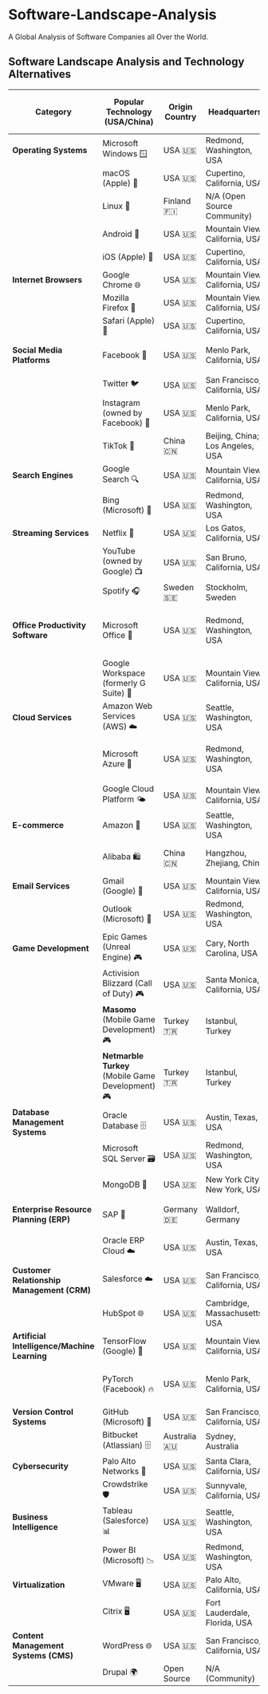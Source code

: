 # Software-Landscape-Analysis

A Global Analysis of Software Companies all Over the World.

## Software Landscape Analysis and Technology Alternatives

| Category | Popular Technology (USA/China) | Origin Country | Headquarters | Top Alternative (Non-USA/China) | Origin Country | Headquarters |
|----------|--------------------------------|----------------|--------------|----------------------------------|----------------|--------------|
| **Operating Systems** | Microsoft Windows 🪟 | USA 🇺🇸 | Redmond, Washington, USA | Ubuntu (Canonical) 🐧 | UK 🇬🇧 | London, England, UK |
| | macOS (Apple) 🍏 | USA 🇺🇸 | Cupertino, California, USA | | | |
| | Linux 🐧 | Finland 🇫🇮 | N/A (Open Source Community) | | | |
| | Android 🤖 | USA 🇺🇸 | Mountain View, California, USA | LineageOS 🌱 | Open Source | N/A (Community) |
| | iOS (Apple) 📱 | USA 🇺🇸 | Cupertino, California, USA | | | |
| **Internet Browsers** | Google Chrome 🌐 | USA 🇺🇸 | Mountain View, California, USA | Opera 🛳️ | Norway 🇳🇴 | Oslo, Norway |
| | Mozilla Firefox 🦊 | USA 🇺🇸 | Mountain View, California, USA | | | |
| | Safari (Apple) 🧭 | USA 🇺🇸 | Cupertino, California, USA | | | |
| **Social Media Platforms** | Facebook 📘 | USA 🇺🇸 | Menlo Park, California, USA | VK (VKontakte) 🌍 | Russia 🇷🇺 | Saint Petersburg, Russia |
| | Twitter 🐦 | USA 🇺🇸 | San Francisco, California, USA | | | |
| | Instagram (owned by Facebook) 📸 | USA 🇺🇸 | Menlo Park, California, USA | | | |
| | TikTok 🎵 | China 🇨🇳 | Beijing, China; Los Angeles, USA | | | |
| **Search Engines** | Google Search 🔍 | USA 🇺🇸 | Mountain View, California, USA | Yandex 🔍 | Russia 🇷🇺 | Moscow, Russia |
| | Bing (Microsoft) 🔎 | USA 🇺🇸 | Redmond, Washington, USA | Qwant 🔎 | France 🇫🇷 | Paris, France |
| **Streaming Services** | Netflix 🎥 | USA 🇺🇸 | Los Gatos, California, USA | Deezer 🎧 | France 🇫🇷 | Paris, France |
| | YouTube (owned by Google) 📺 | USA 🇺🇸 | San Bruno, California, USA | Dailymotion 📺 | France 🇫🇷 | Paris, France |
| | Spotify 🎧 | Sweden 🇸🇪 | Stockholm, Sweden | | | |
| **Office Productivity Software** | Microsoft Office 📑 | USA 🇺🇸 | Redmond, Washington, USA | LibreOffice (The Document Foundation) 📑 | Germany 🇩🇪 | Berlin, Germany |
| | Google Workspace (formerly G Suite) 💼 | USA 🇺🇸 | Mountain View, California, USA | | | |
| **Cloud Services** | Amazon Web Services (AWS) ☁️ | USA 🇺🇸 | Seattle, Washington, USA | OVHcloud ☁️ | France 🇫🇷 | Roubaix, France |
| | Microsoft Azure 🔷 | USA 🇺🇸 | Redmond, Washington, USA | T-Systems (Deutsche Telekom) 🌤️ | Germany 🇩🇪 | Frankfurt, Germany |
| | Google Cloud Platform 🌤️ | USA 🇺🇸 | Mountain View, California, USA | | | |
| **E-commerce** | Amazon 🛒 | USA 🇺🇸 | Seattle, Washington, USA | Rakuten 🛒 | Japan 🇯🇵 | Tokyo, Japan |
| | Alibaba 🛍️ | China 🇨🇳 | Hangzhou, Zhejiang, China | Flipkart 🛍️ | India 🇮🇳 | Bangalore, Karnataka, India |
| **Email Services** | Gmail (Google) 📧 | USA 🇺🇸 | Mountain View, California, USA | ProtonMail 📧 | Switzerland 🇨🇭 | Geneva, Switzerland |
| | Outlook (Microsoft) 📧 | USA 🇺🇸 | Redmond, Washington, USA | Tutanota 📧 | Germany 🇩🇪 | Hanover, Germany |
| **Game Development** | Epic Games (Unreal Engine) 🎮 | USA 🇺🇸 | Cary, North Carolina, USA | Crytek (CryEngine) 🎮 | Germany 🇩🇪 | Frankfurt, Germany |
| | Activision Blizzard (Call of Duty) 🎮 | USA 🇺🇸 | Santa Monica, California, USA | Ubisoft 🎮 | France 🇫🇷 | Montreuil, France |
| | **Masomo** (Mobile Game Development) 🎮 | Turkey 🇹🇷 | Istanbul, Turkey | Gameloft 🎮 | France 🇫🇷 | Paris, France |
| | **Netmarble Turkey** (Mobile Game Development) 🎮 | Turkey 🇹🇷 | Istanbul, Turkey | Supercell 🎮 | Finland 🇫🇮 | Helsinki, Finland |
| **Database Management Systems** | Oracle Database 🗄️ | USA 🇺🇸 | Austin, Texas, USA | PostgreSQL 🐘 | Open Source | N/A (Community) |
| | Microsoft SQL Server 🗃️ | USA 🇺🇸 | Redmond, Washington, USA | MariaDB 🐬 | Finland 🇫🇮 | Espoo, Finland |
| | MongoDB 🍃 | USA 🇺🇸 | New York City, New York, USA | ArangoDB 🐦 | Germany 🇩🇪 | Cologne, Germany |
| **Enterprise Resource Planning (ERP)** | SAP 🏢 | Germany 🇩🇪 | Walldorf, Germany | Odoo 🏭 | Belgium 🇧🇪 | Grand-Rosière, Belgium |
| | Oracle ERP Cloud ☁️ | USA 🇺🇸 | Austin, Texas, USA | Sage 📊 | UK 🇬🇧 | Newcastle upon Tyne, UK |
| **Customer Relationship Management (CRM)** | Salesforce ☁️ | USA 🇺🇸 | San Francisco, California, USA | SugarCRM ☁️ | USA 🇺🇸 | Cupertino, California, USA |
| | HubSpot 🌐 | USA 🇺🇸 | Cambridge, Massachusetts, USA | Pipedrive 🌐 | Estonia 🇪🇪 | Tallinn, Estonia |
| **Artificial Intelligence/Machine Learning** | TensorFlow (Google) 🤖 | USA 🇺🇸 | Mountain View, California, USA | Scikit-learn 🔬 | France 🇫🇷 | N/A (Open Source) |
| | PyTorch (Facebook) 🔥 | USA 🇺🇸 | Menlo Park, California, USA | H2O.ai 🌊 | USA 🇺🇸 | Mountain View, California, USA |
| **Version Control Systems** | GitHub (Microsoft) 🐙 | USA 🇺🇸 | San Francisco, California, USA | GitLab 🦊 | Netherlands 🇳🇱 | Utrecht, Netherlands |
| | Bitbucket (Atlassian) 🗄️ | Australia 🇦🇺 | Sydney, Australia | Gitea 🏷️ | Open Source | N/A (Community) |
| **Cybersecurity** | Palo Alto Networks 🔐 | USA 🇺🇸 | Santa Clara, California, USA | Sophos 🔒 | UK 🇬🇧 | Abingdon, UK |
| | Crowdstrike 🛡️ | USA 🇺🇸 | Sunnyvale, California, USA | F-Secure 🔏 | Finland 🇫🇮 | Helsinki, Finland |
| **Business Intelligence** | Tableau (Salesforce) 📊 | USA 🇺🇸 | Seattle, Washington, USA | QlikView 📈 | Sweden 🇸🇪 | Lund, Sweden |
| | Power BI (Microsoft) 📉 | USA 🇺🇸 | Redmond, Washington, USA | TIBCO Spotfire 📊 | USA 🇺🇸 | Palo Alto, California, USA |
| **Virtualization** | VMware 🖥️ | USA 🇺🇸 | Palo Alto, California, USA | Proxmox 🖥️ | Austria 🇦🇹 | Vienna, Austria |
| | Citrix 🖥️ | USA 🇺🇸 | Fort Lauderdale, Florida, USA | SUSE 🖥️ | Germany 🇩🇪 | Nuremberg, Germany |
| **Content Management Systems (CMS)** | WordPress 🌐 | USA 🇺🇸 | San Francisco, California, USA | TYPO3 🌍 | Germany 🇩🇪 | Düsseldorf, Germany |
| | Drupal 🌍 | Open Source | N/A (Community) | Joomla 🌐 | Open Source | N/A (Community) |
